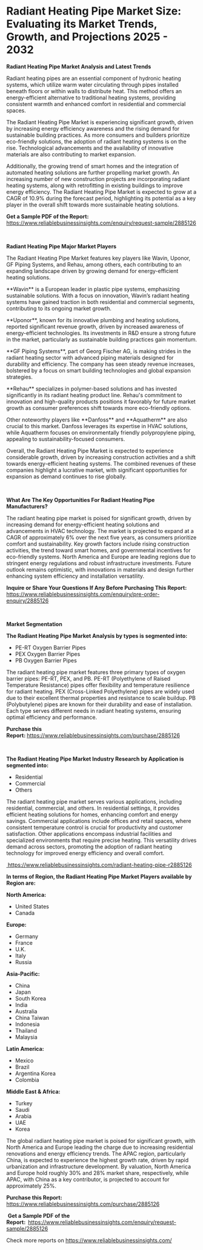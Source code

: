 <p><h1>Radiant Heating Pipe Market Size: Evaluating its Market Trends, Growth, and Projections 2025 - 2032</h1></p><p><strong>Radiant Heating Pipe Market Analysis and Latest Trends</strong></p>
<p><p>Radiant heating pipes are an essential component of hydronic heating systems, which utilize warm water circulating through pipes installed beneath floors or within walls to distribute heat. This method offers an energy-efficient alternative to traditional heating systems, providing consistent warmth and enhanced comfort in residential and commercial spaces.</p><p>The Radiant Heating Pipe Market is experiencing significant growth, driven by increasing energy efficiency awareness and the rising demand for sustainable building practices. As more consumers and builders prioritize eco-friendly solutions, the adoption of radiant heating systems is on the rise. Technological advancements and the availability of innovative materials are also contributing to market expansion. </p><p>Additionally, the growing trend of smart homes and the integration of automated heating solutions are further propelling market growth. An increasing number of new construction projects are incorporating radiant heating systems, along with retrofitting in existing buildings to improve energy efficiency. The Radiant Heating Pipe Market is expected to grow at a CAGR of 10.9% during the forecast period, highlighting its potential as a key player in the overall shift towards more sustainable heating solutions.</p></p>
<p><strong>Get a Sample PDF of the Report:&nbsp;</strong> <a href="https://www.reliablebusinessinsights.com/enquiry/request-sample/2885126?utm_campaign=3256&utm_medium=2&utm_source=Github&utm_content=ia&utm_term=13032025&utm_id=radiant-heating-pipe">https://www.reliablebusinessinsights.com/enquiry/request-sample/2885126</a></p>
<p>&nbsp;</p>
<p><strong>Radiant Heating Pipe Major Market Players</strong></p>
<p><p>The Radiant Heating Pipe Market features key players like Wavin, Uponor, GF Piping Systems, and Rehau, among others, each contributing to an expanding landscape driven by growing demand for energy-efficient heating solutions.</p><p>**Wavin** is a European leader in plastic pipe systems, emphasizing sustainable solutions. With a focus on innovation, Wavin’s radiant heating systems have gained traction in both residential and commercial segments, contributing to its ongoing market growth.</p><p>**Uponor**, known for its innovative plumbing and heating solutions, reported significant revenue growth, driven by increased awareness of energy-efficient technologies. Its investments in R&D ensure a strong future in the market, particularly as sustainable building practices gain momentum.</p><p>**GF Piping Systems**, part of Georg Fischer AG, is making strides in the radiant heating sector with advanced piping materials designed for durability and efficiency. The company has seen steady revenue increases, bolstered by a focus on smart building technologies and global expansion strategies.</p><p>**Rehau** specializes in polymer-based solutions and has invested significantly in its radiant heating product line. Rehau's commitment to innovation and high-quality products positions it favorably for future market growth as consumer preferences shift towards more eco-friendly options.</p><p>Other noteworthy players like **Danfoss** and **Aquatherm** are also crucial to this market. Danfoss leverages its expertise in HVAC solutions, while Aquatherm focuses on environmentally friendly polypropylene piping, appealing to sustainability-focused consumers.</p><p>Overall, the Radiant Heating Pipe Market is expected to experience considerable growth, driven by increasing construction activities and a shift towards energy-efficient heating systems. The combined revenues of these companies highlight a lucrative market, with significant opportunities for expansion as demand continues to rise globally.</p></p>
<p>&nbsp;</p>
<p><strong>What Are The Key Opportunities For Radiant Heating Pipe Manufacturers?</strong></p>
<p><p>The radiant heating pipe market is poised for significant growth, driven by increasing demand for energy-efficient heating solutions and advancements in HVAC technology. The market is projected to expand at a CAGR of approximately 6% over the next five years, as consumers prioritize comfort and sustainability. Key growth factors include rising construction activities, the trend toward smart homes, and governmental incentives for eco-friendly systems. North America and Europe are leading regions due to stringent energy regulations and robust infrastructure investments. Future outlook remains optimistic, with innovations in materials and design further enhancing system efficiency and installation versatility.</p></p>
<p><strong>Inquire or Share Your Questions If Any Before Purchasing This Report:</strong> <a href="https://www.reliablebusinessinsights.com/enquiry/pre-order-enquiry/2885126?utm_campaign=3256&utm_medium=2&utm_source=Github&utm_content=ia&utm_term=13032025&utm_id=radiant-heating-pipe">https://www.reliablebusinessinsights.com/enquiry/pre-order-enquiry/2885126</a></p>
<p>&nbsp;</p>
<p><strong>Market Segmentation</strong></p>
<p><strong>The Radiant Heating Pipe Market Analysis by types is segmented into:</strong></p>
<p><ul><li>PE-RT Oxygen Barrier Pipes</li><li>PEX Oxygen Barrier Pipes</li><li>PB Oxygen Barrier Pipes</li></ul></p>
<p><p>The radiant heating pipe market features three primary types of oxygen barrier pipes: PE-RT, PEX, and PB. PE-RT (Polyethylene of Raised Temperature Resistance) pipes offer flexibility and temperature resilience for radiant heating. PEX (Cross-Linked Polyethylene) pipes are widely used due to their excellent thermal properties and resistance to scale buildup. PB (Polybutylene) pipes are known for their durability and ease of installation. Each type serves different needs in radiant heating systems, ensuring optimal efficiency and performance.</p></p>
<p><strong>Purchase this Report:&nbsp;</strong><a href="https://www.reliablebusinessinsights.com/purchase/2885126?utm_campaign=3256&utm_medium=2&utm_source=Github&utm_content=ia&utm_term=13032025&utm_id=radiant-heating-pipe">https://www.reliablebusinessinsights.com/purchase/2885126</a></p>
<p>&nbsp;</p>
<p><strong>The Radiant Heating Pipe Market Industry Research by Application is segmented into:</strong></p>
<p><ul><li>Residential</li><li>Commercial</li><li>Others</li></ul></p>
<p><p>The radiant heating pipe market serves various applications, including residential, commercial, and others. In residential settings, it provides efficient heating solutions for homes, enhancing comfort and energy savings. Commercial applications include offices and retail spaces, where consistent temperature control is crucial for productivity and customer satisfaction. Other applications encompass industrial facilities and specialized environments that require precise heating. This versatility drives demand across sectors, promoting the adoption of radiant heating technology for improved energy efficiency and overall comfort.</p></p>
<p><a href="https://www.reliablebusinessinsights.com/radiant-heating-pipe-r2885126?utm_campaign=3256&utm_medium=2&utm_source=Github&utm_content=ia&utm_term=13032025&utm_id=radiant-heating-pipe">&nbsp;https://www.reliablebusinessinsights.com/radiant-heating-pipe-r2885126</a></p>
<p><strong>In terms of Region, the Radiant Heating Pipe Market Players available by Region are:</strong></p>
<p>
    <p> <strong> North America: </strong>
        <ul>
            <li>United States</li>
            <li>Canada</li>
        </ul>
        </p> 
    <p> <strong> Europe: </strong>
        <ul>
            <li>Germany</li>
            <li>France</li>
            <li>U.K.</li>
            <li>Italy</li>
            <li>Russia</li>
        </ul>
        </p> 
    <p> <strong> Asia-Pacific: </strong>
        <ul>
            <li>China</li>
            <li>Japan</li>
            <li>South Korea</li>
            <li>India</li>
            <li>Australia</li>
            <li>China Taiwan</li>
            <li>Indonesia</li>
            <li>Thailand</li>
            <li>Malaysia</li>
        </ul>
        </p> 
    <p> <strong> Latin America: </strong>
        <ul>
            <li>Mexico</li>
            <li>Brazil</li>
            <li>Argentina Korea</li>
            <li>Colombia</li>
        </ul>
        </p> 
    <p> <strong> Middle East & Africa: </strong>
        <ul>
            <li>Turkey</li>
            <li>Saudi</li>
            <li>Arabia</li>
            <li>UAE</li>
            <li>Korea</li>
        </ul>
    </p>
    </p>
<p><p>The global radiant heating pipe market is poised for significant growth, with North America and Europe leading the charge due to increasing residential renovations and energy efficiency trends. The APAC region, particularly China, is expected to experience the highest growth rate, driven by rapid urbanization and infrastructure development. By valuation, North America and Europe hold roughly 30% and 28% market share, respectively, while APAC, with China as a key contributor, is projected to account for approximately 25%.</p></p>
<p><strong>Purchase this Report: </strong><a href="https://www.reliablebusinessinsights.com/purchase/2885126?utm_campaign=3256&utm_medium=2&utm_source=Github&utm_content=ia&utm_term=13032025&utm_id=radiant-heating-pipe">https://www.reliablebusinessinsights.com/purchase/2885126</a></p>
<p>&nbsp;<strong>Get a Sample PDF of the Report:&nbsp;&nbsp;</strong><a href="https://www.reliablebusinessinsights.com/enquiry/request-sample/2885126?utm_campaign=3256&utm_medium=2&utm_source=Github&utm_content=ia&utm_term=13032025&utm_id=radiant-heating-pipe">https://www.reliablebusinessinsights.com/enquiry/request-sample/2885126</a></p>
<p><strong></strong></p>
<p>Check more reports on <a href="https://www.reliablebusinessinsights.com/?utm_campaign=3256&utm_medium=2&utm_source=Github&utm_content=ia&utm_term=13032025&utm_id=radiant-heating-pipe">https://www.reliablebusinessinsights.com/</a></p>